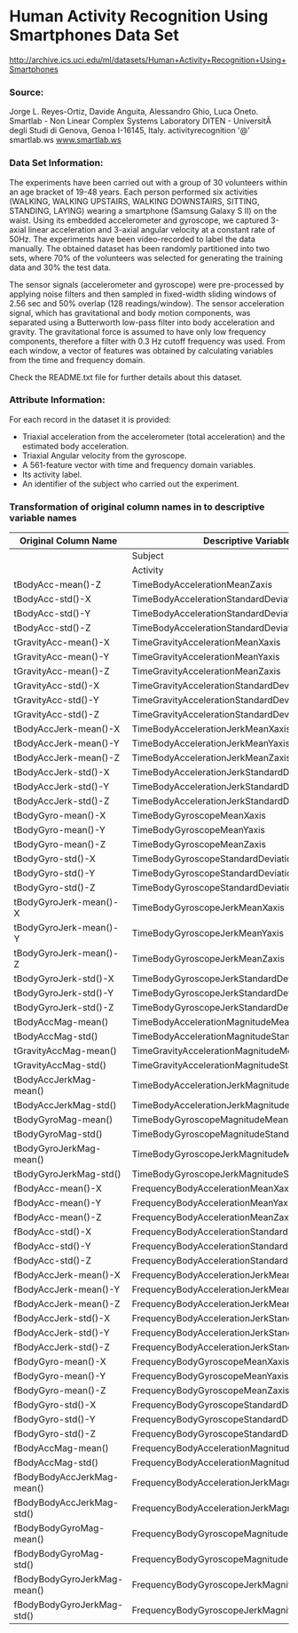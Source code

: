 Human Activity Recognition Using Smartphones Data Set 
=====================================================
http://archive.ics.uci.edu/ml/datasets/Human+Activity+Recognition+Using+Smartphones

### Source:

Jorge L. Reyes-Ortiz, Davide Anguita, Alessandro Ghio, Luca Oneto. 
Smartlab - Non Linear Complex Systems Laboratory 
DITEN - UniversitÃ  degli Studi di Genova, Genoa I-16145, Italy. 
activityrecognition '@' smartlab.ws 
www.smartlab.ws 

### Data Set Information:

The experiments have been carried out with a group of 30 volunteers within an age bracket of 19-48 years. Each person performed six activities (WALKING, WALKING UPSTAIRS, WALKING DOWNSTAIRS, SITTING, STANDING, LAYING) wearing a smartphone (Samsung Galaxy S II) on the waist. Using its embedded accelerometer and gyroscope, we captured 3-axial linear acceleration and 3-axial angular velocity at a constant rate of 50Hz. The experiments have been video-recorded to label the data manually. The obtained dataset has been randomly partitioned into two sets, where 70% of the volunteers was selected for generating the training data and 30% the test data. 

The sensor signals (accelerometer and gyroscope) were pre-processed by applying noise filters and then sampled in fixed-width sliding windows of 2.56 sec and 50% overlap (128 readings/window). The sensor acceleration signal, which has gravitational and body motion components, was separated using a Butterworth low-pass filter into body acceleration and gravity. The gravitational force is assumed to have only low frequency components, therefore a filter with 0.3 Hz cutoff frequency was used. From each window, a vector of features was obtained by calculating variables from the time and frequency domain. 

Check the README.txt file for further details about this dataset.

### Attribute Information:

For each record in the dataset it is provided:

* Triaxial acceleration from the accelerometer (total acceleration) and the estimated body acceleration. 
* Triaxial Angular velocity from the gyroscope. 
* A 561-feature vector with time and frequency domain variables. 
* Its activity label. 
* An identifier of the subject who carried out the experiment.

### Transformation of original column names in to descriptive variable names

| Original Column Name        | Descriptive Variable Name                                      |
|-----------------------------|---------------------------------------------------------|
|                             | Subject                                                 |
|                             | Activity                                                |
| tBodyAcc-mean()-Z           | TimeBodyAccelerationMeanZaxis                           |
| tBodyAcc-std()-X            | TimeBodyAccelerationStandardDeviationXaxis              |
| tBodyAcc-std()-Y            | TimeBodyAccelerationStandardDeviationYaxis              |
| tBodyAcc-std()-Z            | TimeBodyAccelerationStandardDeviationZaxis              |
| tGravityAcc-mean()-X        | TimeGravityAccelerationMeanXaxis                        |
| tGravityAcc-mean()-Y        | TimeGravityAccelerationMeanYaxis                        |
| tGravityAcc-mean()-Z        | TimeGravityAccelerationMeanZaxis                        |
| tGravityAcc-std()-X         | TimeGravityAccelerationStandardDeviationXaxis           |
| tGravityAcc-std()-Y         | TimeGravityAccelerationStandardDeviationYaxis           |
| tGravityAcc-std()-Z         | TimeGravityAccelerationStandardDeviationZaxis           |
| tBodyAccJerk-mean()-X       | TimeBodyAccelerationJerkMeanXaxis                       |
| tBodyAccJerk-mean()-Y       | TimeBodyAccelerationJerkMeanYaxis                       |
| tBodyAccJerk-mean()-Z       | TimeBodyAccelerationJerkMeanZaxis                       |
| tBodyAccJerk-std()-X        | TimeBodyAccelerationJerkStandardDeviationXaxis          |
| tBodyAccJerk-std()-Y        | TimeBodyAccelerationJerkStandardDeviationYaxis          |
| tBodyAccJerk-std()-Z        | TimeBodyAccelerationJerkStandardDeviationZaxis          |
| tBodyGyro-mean()-X          | TimeBodyGyroscopeMeanXaxis                              |
| tBodyGyro-mean()-Y          | TimeBodyGyroscopeMeanYaxis                              |
| tBodyGyro-mean()-Z          | TimeBodyGyroscopeMeanZaxis                              |
| tBodyGyro-std()-X           | TimeBodyGyroscopeStandardDeviationXaxis                 |
| tBodyGyro-std()-Y           | TimeBodyGyroscopeStandardDeviationYaxis                 |
| tBodyGyro-std()-Z           | TimeBodyGyroscopeStandardDeviationZaxis                 |
| tBodyGyroJerk-mean()-X      | TimeBodyGyroscopeJerkMeanXaxis                          |
| tBodyGyroJerk-mean()-Y      | TimeBodyGyroscopeJerkMeanYaxis                          |
| tBodyGyroJerk-mean()-Z      | TimeBodyGyroscopeJerkMeanZaxis                          |
| tBodyGyroJerk-std()-X       | TimeBodyGyroscopeJerkStandardDeviationXaxis             |
| tBodyGyroJerk-std()-Y       | TimeBodyGyroscopeJerkStandardDeviationYaxis             |
| tBodyGyroJerk-std()-Z       | TimeBodyGyroscopeJerkStandardDeviationZaxis             |
| tBodyAccMag-mean()          | TimeBodyAccelerationMagnitudeMean                       |
| tBodyAccMag-std()           | TimeBodyAccelerationMagnitudeStandardDeviation          |
| tGravityAccMag-mean()       | TimeGravityAccelerationMagnitudeMean                    |
| tGravityAccMag-std()        | TimeGravityAccelerationMagnitudeStandardDeviation       |
| tBodyAccJerkMag-mean()      | TimeBodyAccelerationJerkMagnitudeMean                   |
| tBodyAccJerkMag-std()       | TimeBodyAccelerationJerkMagnitudeStandardDeviation      |
| tBodyGyroMag-mean()         | TimeBodyGyroscopeMagnitudeMean                          |
| tBodyGyroMag-std()          | TimeBodyGyroscopeMagnitudeStandardDeviation             |
| tBodyGyroJerkMag-mean()     | TimeBodyGyroscopeJerkMagnitudeMean                      |
| tBodyGyroJerkMag-std()      | TimeBodyGyroscopeJerkMagnitudeStandardDeviation         |
| fBodyAcc-mean()-X           | FrequencyBodyAccelerationMeanXaxis                      |
| fBodyAcc-mean()-Y           | FrequencyBodyAccelerationMeanYaxis                      |
| fBodyAcc-mean()-Z           | FrequencyBodyAccelerationMeanZaxis                      |
| fBodyAcc-std()-X            | FrequencyBodyAccelerationStandardDeviationXaxis         |
| fBodyAcc-std()-Y            | FrequencyBodyAccelerationStandardDeviationYaxis         |
| fBodyAcc-std()-Z            | FrequencyBodyAccelerationStandardDeviationZaxis         |
| fBodyAccJerk-mean()-X       | FrequencyBodyAccelerationJerkMeanXaxis                  |
| fBodyAccJerk-mean()-Y       | FrequencyBodyAccelerationJerkMeanYaxis                  |
| fBodyAccJerk-mean()-Z       | FrequencyBodyAccelerationJerkMeanZaxis                  |
| fBodyAccJerk-std()-X        | FrequencyBodyAccelerationJerkStandardDeviationXaxis     |
| fBodyAccJerk-std()-Y        | FrequencyBodyAccelerationJerkStandardDeviationYaxis     |
| fBodyAccJerk-std()-Z        | FrequencyBodyAccelerationJerkStandardDeviationZaxis     |
| fBodyGyro-mean()-X          | FrequencyBodyGyroscopeMeanXaxis                         |
| fBodyGyro-mean()-Y          | FrequencyBodyGyroscopeMeanYaxis                         |
| fBodyGyro-mean()-Z          | FrequencyBodyGyroscopeMeanZaxis                         |
| fBodyGyro-std()-X           | FrequencyBodyGyroscopeStandardDeviationXaxis            |
| fBodyGyro-std()-Y           | FrequencyBodyGyroscopeStandardDeviationYaxis            |
| fBodyGyro-std()-Z           | FrequencyBodyGyroscopeStandardDeviationZaxis            |
| fBodyAccMag-mean()          | FrequencyBodyAccelerationMagnitudeMean                  |
| fBodyAccMag-std()           | FrequencyBodyAccelerationMagnitudeStandardDeviation     |
| fBodyBodyAccJerkMag-mean()  | FrequencyBodyAccelerationJerkMagnitudeMean              |
| fBodyBodyAccJerkMag-std()   | FrequencyBodyAccelerationJerkMagnitudeStandardDeviation |
| fBodyBodyGyroMag-mean()     | FrequencyBodyGyroscopeMagnitudeMean                     |
| fBodyBodyGyroMag-std()      | FrequencyBodyGyroscopeMagnitudeStandardDeviation        |
| fBodyBodyGyroJerkMag-mean() | FrequencyBodyGyroscopeJerkMagnitudeMean                 |
| fBodyBodyGyroJerkMag-std()  | FrequencyBodyGyroscopeJerkMagnitudeStandardDeviation    |